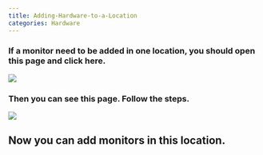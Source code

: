 ```yaml
---
title: Adding-Hardware-to-a-Location
categories: Hardware
---
```

### If a monitor need to be added in one location, you should open this page and click here.  


![](https://cloud.githubusercontent.com/assets/26155270/23785307/0640ec32-05a2-11e7-816f-c0a998009ec5.jpg)


### Then you can see this page. Follow the steps.  


![](https://cloud.githubusercontent.com/assets/26155270/23785381/705d02cc-05a2-11e7-9c17-701dc629f404.jpg)


## Now you can add monitors in this location.
